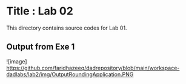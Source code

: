 # Title : Lab 02

This directory contains source codes for Lab 01.

## Output from Exe 1

![image]
https://github.com/faridhazeeq/dadrepository/blob/main/workspace-dadlabs/lab2/img/OutputRoundingApplication.PNG

